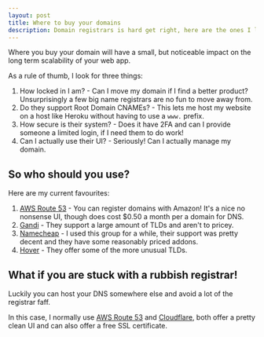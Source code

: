 ```yaml
---
layout: post
title: Where to buy your domains
description: Domain registrars is hard get right, here are the ones I like.
---
```


Where you buy your domain will have a small, but noticeable impact on the long term scalability of your web app.

As a rule of thumb, I look for three things:

  1. How locked in I am? - Can I move my domain if I find a better product? Unsurprisingly a few big name registrars are no fun to move away from.
  2. Do they support Root Domain CNAMEs? - This lets me host my website on a host like Heroku without having to use a `www.` prefix.
  3. How secure is their system? - Does it have 2FA and can I provide someone a limited login, if I need them to do work!
  4. Can I actually use their UI? - Seriously! Can I actually manage my domain.

## So who should you use?

Here are my current favourites:

  1. [AWS Route 53](https://aws.amazon.com/route53/) - You can register domains with Amazon! It's a nice no nonsense UI, though does cost $0.50 a month per a domain for DNS.
  2. [Gandi](https://www.gandi.net/en) - They support a large amount of TLDs and aren't to pricey.
  3. [Namecheap](https://www.namecheap.com/) - I used this group for a while, their support was pretty decent and they have some reasonably priced addons.
  4. [Hover](https://www.hover.com/) - They offer some of the more unusual TLDs.

## What if you are stuck with a rubbish registrar!

Luckily you can host your DNS somewhere else and avoid a lot of the registrar faff.

In this case, I normally use [AWS Route 53](https://aws.amazon.com/route53/) and [Cloudflare](https://www.cloudflare.com/), both offer a pretty clean UI and can also offer a free SSL certificate.

